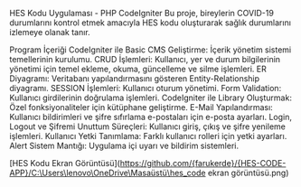 HES Kodu Uygulaması - PHP CodeIgniter
Bu proje, bireylerin COVID-19 durumlarını kontrol etmek amacıyla HES kodu oluşturarak sağlık durumlarını izlemeye olanak tanır.

Program İçeriği
CodeIgniter ile Basic CMS Geliştirme: İçerik yönetim sistemi temellerinin kurulumu.
CRUD İşlemleri: Kullanıcı, yer ve durum bilgilerinin yönetimi için temel ekleme, okuma, güncelleme ve silme işlemleri.
ER Diyagramı: Veritabanı yapılandırmasını gösteren Entity-Relationship diyagramı.
SESSION İşlemleri: Kullanıcı oturum yönetimi.
Form Validation: Kullanıcı girdilerinin doğrulama işlemleri.
CodeIgniter ile Library Oluşturmak: Özel fonksiyonaliteler için kütüphane geliştirme.
E-Mail Yapılandırması: Kullanıcı bildirimleri ve şifre sıfırlama e-postaları için e-posta ayarları.
Login, Logout ve Şifremi Unuttum Süreçleri: Kullanıcı giriş, çıkış ve şifre yenileme işlemleri.
Kullanıcı Yetki Tanımlama: Farklı kullanıcı rolleri için yetki ayarları.
Alert Sistem Mantığı: Uygulama içi uyarı ve bildirim sistemleri.


[HES Kodu Ekran Görüntüsü](https://github.com/{farukerde}/{HES-CODE-APP}/C:\Users\lenovo\OneDrive\Masaüstü\hes_code ekran görüntüsü.png)

